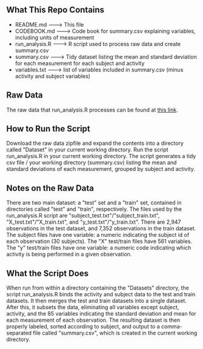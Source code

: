 What This Repo Contains
-----------------------

* README.md ---> This file
* CODEBOOK.md ---> Code book for summary.csv explaining variables, including units of measurement
* run_analysis.R ---> R script used to process raw data and create summary.csv
* summary.csv ---> Tidy dataset listing the mean and standard deviation for each measurement for each subject and activity
* variables.txt ---> list of variables included in summary.csv (minus activity and subject variables)

Raw Data
----------------------------

The raw data that run_analysis.R processes can be found at [this link](https://d396qusza40orc.cloudfront.net/getdata%2Fprojectfiles%2FUCI%20HAR%20Dataset.zip).

How to Run the Script
---------------------

Download the raw data zipfile and expand the contents into a directory called "Dataset" in your current working directory. Run the script run_analysis.R in your current working directory. The script generates a tidy csv file / your working directory (summary.csv) listing the mean and standard deviations of each measurement, grouped by subject and activity.

Notes on the Raw Data
---------------------
There are two main dataset: a "test" set and a "train" set, contained in directories called "test" and "train", respectively. The files used by the run_analysis.R script are "subject_test.txt"/"subject_train.txt", "X_test.txt"/"X_train.txt", and "y_test.txt"/"y_train.txt". There are 2,947 observations in the test dataset, and 7,352 observations in the train dataset. The subject files have one variable: a numeric indicating the subject id of each observation (30 subjects). The "X" test/train files have 561 variables. The "y" test/train files have one variable: a numeric code indicating which activity is being performed in a given observation.

What the Script Does
--------------------
When run from within a directory containing the "Datasets" directory, the script run_analysis.R binds the activity and subject data to the test and train datasets. It then merges the test and train datasets into a single dataset. After this, it subsets the data, eliminating all variables except subject, activity, and the 85 variables indicating the standard deviation and mean for each measurement of each observation. The resulting dataset is then properly labeled, sorted according to subject, and output to a comma-separated file called "summary.csv", which is created in the current working directory.
